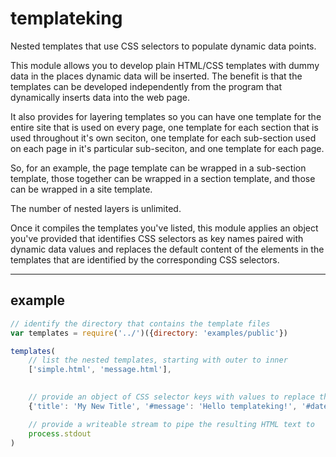 # templateking

Nested templates that use CSS selectors to populate dynamic data points. 

This module allows you to develop plain HTML/CSS templates with dummy data in the places dynamic
data will be inserted. The benefit is that the templates can be developed independently from the
program that dynamically inserts data into the web page.

It also provides for layering templates so you can have one template for the entire site that is
used on every page, one template for each section that is used throughout it's own seciton, one 
template for each sub-section used on each page in it's particular sub-seciton, and one template 
for each page. 

So, for an example, the page template can be wrapped in a sub-section template, those together can
be wrapped in a section template, and those can be wrapped in a site template.


The number of nested layers is unlimited.

Once it compiles the templates you've listed, this module applies an object you've provided that 
identifies CSS selectors as key names paired with dynamic data values and replaces the default 
content of the elements in the templates that are identified by the corresponding CSS selectors.

--- 
## example

``` js
// identify the directory that contains the template files
var templates = require('../')({directory: 'examples/public'}) 

templates(
    // list the nested templates, starting with outer to inner
    ['simple.html', 'message.html'], 
    

    // provide an object of CSS selector keys with values to replace the default template text
    {'title': 'My New Title', '#message': 'Hello templateking!', '#datetime': Date()}, 

    // provide a writeable stream to pipe the resulting HTML text to
    process.stdout 
)
```

